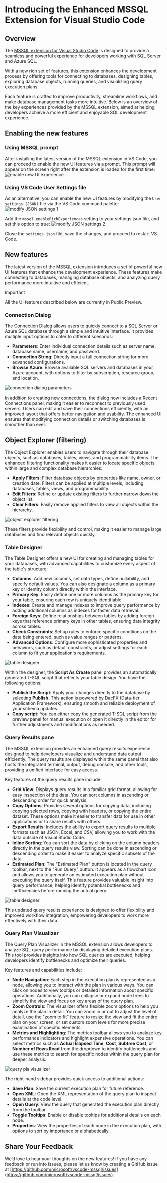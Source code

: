 # Introducing the Enhanced MSSQL Extension for Visual Studio Code

## Overview
The [MSSQL extension for Visual Studio Code](https://marketplace.visualstudio.com/items?itemName=ms-mssql.mssql) is designed to provide a seamless and powerful experience for developers working with SQL Server and Azure SQL.

With a new rich set of features, this extension enhances the development process by offering tools for connecting to databases, designing tables, exploring database objects, running queries, and visualizing query execution plans.

Each feature is crafted to improve productivity, streamline workflows, and make database management tasks more intuitive. Below is an overview of the key experiences provided by the MSSQL extension, aimed at helping developers achieve a more efficient and enjoyable SQL development experience.

## Enabling the new features
### Using MSSQL prompt
After installing the latest version of the MSSQL extension in VS Code, you can proceed to enable the new UI features via a prompt. This prompt will appear on the screen right after the extension is loaded for the first time:
![enable new UI experience](images/ux/enable-features.png)

### Using VS Code User Settings file
As an alternative, you can enable the new UI features by modifying the `User settings (JSON)` file via the VS Code command palette:
![modify JSON settings 1](images/ux/enable-features-json-1.png)

Add the `mssql.enableRichExperiences` setting to your settings.json file, and set this option to true:
![modify JSON settings 2](images/ux/enable-features-json-2.png)

Close the `settings.json` file, save the changes, and proceed to restart VS Code.

## New features
The latest version of the MSSQL extension introduces a set of powerful new UI features that enhance the development experience. These features make connecting to databases, managing database objects, and analyzing query performance more intuitive and efficient.

> [!IMPORTANT]
> All the UI features described below are currently in Public Preview.

### Connection Dialog
The Connection Dialog allows users to quickly connect to a SQL Server or Azure SQL database through a simple and intuitive interface. It provides multiple input options to cater to different scenarios:

- **Parameters**: Enter individual connection details such as server name, database name, username, and password.
- **Connection String**: Directly input a full connection string for more advanced configurations.
- **Browse Azure**: Browse available SQL servers and databases in your Azure account, with options to filter by subscription, resource group, and location.

![connection dialog parameters](images/ux/connection-dialog-parameters.png)
  
In addition to creating new connections, the dialog now includes a Recent Connections panel, making it easier to reconnect to previously used servers. Users can edit and save their connections efficiently, with an improved layout that offers better navigation and usability. The enhanced UI ensures that modifying connection details or switching databases is smoother than ever.

## Object Explorer (filtering)
The Object Explorer enables users to navigate through their database objects, such as databases, tables, views, and programmability items. The enhanced filtering functionality makes it easier to locate specific objects within large and complex database hierarchies:

- **Apply Filters**: Filter database objects by properties like name, owner, or creation date. Filters can be applied at multiple levels, including databases, tables, views, and programmability.
- **Edit Filters**: Refine or update existing filters to further narrow down the object list.
- **Clear Filters**: Easily remove applied filters to view all objects within the hierarchy.

![object explorer filtering](images/ux/object-explorer-filtering.png)

These filters provide flexibility and control, making it easier to manage large databases and find relevant objects quickly.

### Table Designer
The Table Designer offers a new UI for creating and managing tables for your databases, with advanced capabilities to customize every aspect of the table's structure:

- **Columns**: Add new columns, set data types, define nullability, and specify default values. You can also designate a column as a primary key or identity column directly within the interface.
- **Primary Key**: Easily define one or more columns as the primary key for your table, ensuring each row is uniquely identifiable.
- **Indexes**: Create and manage indexes to improve query performance by adding additional columns as indexes for faster data retrieval.
- **Foreign Keys**: Define relationships between tables by adding foreign keys that reference primary keys in other tables, ensuring data integrity across tables.
- **Check Constraints**: Set up rules to enforce specific conditions on the data being entered, such as value ranges or patterns.
- **Advanced Options**: Configure more sophisticated properties and behaviors, such as default constraints, or adjust settings for each column to fit your application's requirements.

![table designer](images/ux/table-designer.png)

Within the designer, the **Script As Create** panel provides an automatically generated T-SQL script that reflects your table design. You have the following options:

- **Publish the Script**: Apply your changes directly to the database by selecting **Publish**. This action is powered by DacFX (Data-tier Application Framework), ensuring smooth and reliable deployment of your schema updates.
- **Copy script**: You can either copy the generated T-SQL script from the preview panel for manual execution or open it directly in the editor for further adjustments and modifications as needed.

### Query Results pane
The MSSQL extension provides an enhanced query results experience, designed to help developers visualize and understand data output efficiently. The query results are displayed within the same panel that also hosts the integrated terminal, output, debug console, and other tools, providing a unified interface for easy access.

Key features of the query results pane include:

- **Grid View**: Displays query results in a familiar grid format, allowing for easy inspection of the data. You can sort columns in ascending or descending order for quick analysis.
- **Copy Options**: Provides several options for copying data, including copying selected rows, copying with headers, or copying the entire dataset. These options make it easier to transfer data for use in other applications or to share results with others.
- **Export Results**: Includes the ability to export query results to multiple formats such as JSON, Excel, and CSV, allowing you to work with the data outside of Visual Studio Code.
- **Inline Sorting**: You can sort the data by clicking on the column headers directly in the query results view. Sorting can be done in ascending or descending order to make it easier to analyze specific subsets of the data.
- **Estimated Plan**: The "Estimated Plan" button is located in the query toolbar, next to the "Run Query" button. It appears as a flowchart icon and allows you to generate an estimated execution plan without executing the query itself. This feature provides valuable insight into query performance, helping identify potential bottlenecks and inefficiencies before running the actual query.

![table designer](images/ux/query-results.png)

This updated query results experience is designed to offer flexibility and improved workflow integration, empowering developers to work more effectively with their data.

### Query Plan Visualizer
The Query Plan Visualizer in the MSSQL extension allows developers to analyze SQL query performance by displaying detailed execution plans. This tool provides insights into how SQL queries are executed, helping developers identify bottlenecks and optimize their queries.

Key features and capabilities include:
- **Node Navigation**: Each step in the execution plan is represented as a node, allowing you to interact with the plan in various ways. You can click on nodes to view tooltips or detailed information about specific operations. Additionally, you can collapse or expand node trees to simplify the view and focus on key areas of the query plan.
- **Zoom Controls**: The visualizer offers flexible zoom options to help you analyze the plan in detail. You can zoom in or out to adjust the level of detail, use the "zoom to fit" feature to resize the view and fit the entire plan on your screen, or set custom zoom levels for more precise examination of specific elements.
- **Metrics and Highlighting**: The metrics toolbar allows you to analyze key performance indicators and highlight expensive operations. You can select metrics such as **Actual Elapsed Time**, **Cost**, **Subtree Cost**, or **Number of Rows Read** from the dropdown to identify bottlenecks and use these metrics to search for specific nodes within the query plan for deeper analysis.

![query pla visualizer](images/ux/sql-plan-visualizer.png)

The right-hand sidebar provides quick access to additional actions:
  - **Save Plan**: Save the current execution plan for future reference.
  - **Open XML**: Open the XML representation of the query plan to inspect details at the code level.
  - **Open Query**: View the query that generated the execution plan directly from the toolbar.
  - **Toggle Tooltips**: Enable or disable tooltips for additional details on each node.
  - **Properties**: View the properties of each node in the execution plan, with options to sort by importance or alphabetically.

## Share Your Feedback

We’d love to hear your thoughts on the new features! If you have any feedback or run into issues, please let us know by creating a GitHub issue at [https://github.com/microsoft/vscode-mssql/issues](https://github.com/microsoft/vscode-mssql/issues).
